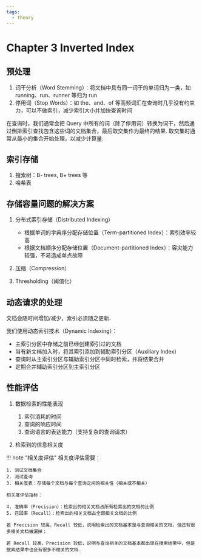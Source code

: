 ```yaml
---
tags: 
  - Theory
---
```


# Chapter 3 Inverted Index

## 预处理

1. 词干分析（Word Stemming）：将文档中具有同一词干的单词归为一类，如 running、run、runner 等归为 run
2. 停用词（Stop Words）：如 the、and、of 等高频词汇在查询时几乎没有约束力，可以不做索引，减少索引大小并加快查询时间

在查询时，我们通常会把 Query 中所有的词（除了停用词）转换为词干，然后通过倒排索引查找包含这些词的文档集合，最后取交集作为最终的结果. 取交集时通常从最小的集合开始处理，以减少计算量.

## 索引存储

1. 搜索树：B- trees, B+ trees 等
2. 哈希表

## 存储容量问题的解决方案

1. 分布式索引存储（Distributed Indexing）

    - 根据单词的字典序分配存储位置（Term-partitioned Index）：索引效率较高
    - 根据文档顺序分配存储位置（Document-partitioned Index）：容灾能力较强，不易造成单点故障

2. 压缩（Compression）

3. Thresholding（阈值化）

## 动态请求的处理

文档会随时间增加/减少，索引必须随之更新.

我们使用动态索引技术（Dynamic Indexing）：

- 主索引分区中存储之前已经创建索引过的文档
- 当有新文档加入时，将其索引添加到辅助索引分区（Auxiliary Index）
- 查询时从主索引分区与辅助索引分区中同时检索，并将结果合并
- 定期合并辅助索引分区到主索引分区

## 性能评估

1. 数据检索的性能表现

    1. 索引消耗的时间
    2. 查询的响应时间
    3. 查询语言的表达能力（支持复杂的查询请求）

2. 检索到的信息相关度

!!! note "相关度评估"
    相关度评估需要：

    1. 测试文档集合
    2. 测试查询
    3. 相关度表：存储每个文档与每个查询之间的相关性（相关或不相关）

    相关度评估指标：

    4. 准确率（Precision）：检索出的相关文档占所有检索出的文档的比例
    5. 召回率（Recall）：检索出的相关文档占全部相关文档的比例
    
    若 Precision 较高，Recall 较低，说明检索出的文档基本是与查询相关的文档，但还有很多相关文档被漏掉；

    若 Recall 较高，Precision 较低，说明与查询相关的文档基本都出现在搜索结果中，但是搜索结果中也会有很多不相关的文档.
